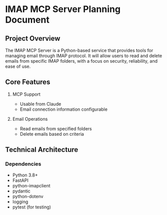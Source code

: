 # IMAP MCP Server Planning Document

## Project Overview
The IMAP MCP Server is a Python-based service that provides tools for managing email through IMAP protocol. It will allow users to read and delete emails from specific IMAP folders, with a focus on security, reliability, and ease of use.

## Core Features
1. MCP Support
   - Usable from Claude
   - Email connection information configurable

2. Email Operations
   - Read emails from specified folders
   - Delete emails based on criteria

## Technical Architecture

### Dependencies
- Python 3.8+
- FastAPI
- python-imapclient
- pydantic
- python-dotenv
- logging
- pytest (for testing)
